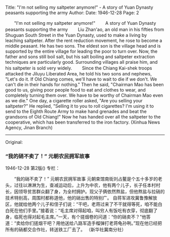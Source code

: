 Title: "I'm not selling my saltpeter anymore!" - A story of Yuan Dynasty peasants supporting the army
Author:
Date: 1946-12-28
Page: 2

　　"I'm not selling my saltpeter anymore!"
　　A story of Yuan Dynasty peasants supporting the army
　　Liu Zhan'ao, an old man in his fifties from Shuguan South Street in the Yuan Dynasty, used to make a living by leaching saltpeter. After the rent reduction movement, he rose to become a middle peasant. He has two sons. The eldest son is the village head and is supported by the entire village for leading the poor to turn over. Now, the father and sons still boil salt, but his salt boiling and saltpeter extraction techniques are particularly good. Surrounding villages all praise him, and his saltpeter is sold very widely.
　　Since the Chiang Kai-shek troops attacked the Jiluyu Liberated Area, he told his two sons and nephews, "Let's do it. If Old Chiang comes, we'll have to wait to die if we don't. We can't die in their hands for nothing." Then he said, "Chairman Mao has been good to us, giving poor people food to eat and clothes to wear, and completely turning them over. We have to be worthy of Chairman Mao even as we die." One day, a cigarette roller asked, "Are you selling your saltpeter?" He replied, "Selling it to you to roll cigarettes? I'm using it to send to the Eighth Route Army to make hand grenades and beat the grandsons of Old Chiang!" Now he has handed over all the saltpeter to the cooperative, which has been transferred to the iron factory. (Xinhua News Agency, Jinan Branch)



<hr /> 

Original: 


### “我的硝不卖了！”  元朝农民拥军故事

1946-12-28
第2版()
专栏：

　　“我的硝不卖了！”
    元朝农民拥军故事
    元朝束馆南街刘占鳌是个五十多岁的老头，过往以淋淋为生，查减运动后，上升为中农，他有两个儿子，长子任本村村长，因领导贫苦群众翻了身，为全村拥护。现父子俩依然熬盐，但他熬盐与拉硝的技术特别高，周围村都称道他，他的硝出售的特别广。
    自蒋军进攻冀鲁豫解放区，他就给他两个儿子和侄子们说：“干吧，老蒋过来了不干就得等死，咱不能白白死在他们手里。”接着说：“毛主席对得起咱，叫穷人有饭吃有衣穿，彻底翻了身，临死也得对起毛主席。”一天，有个搓烟卷的问道：“你的硝卖不？”他答道：“卖给你们搓烟干吧？用他送给八路军造手榴弹打老蒋龟孙咧。”现在他已经把所有的硝都交合作社，转送铁工厂去了。              （新华社冀南分社）
